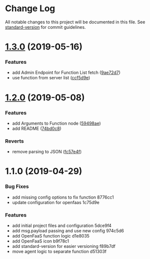 # Change Log

All notable changes to this project will be documented in this file. See [standard-version](https://github.com/conventional-changelog/standard-version) for commit guidelines.

# [1.3.0](https://github.com/kolomolo/node-red-openfaas-auth/compare/v1.2.0...v1.3.0) (2019-05-16)


### Features

* add Admin Endpoint for Function List fetch ([9ae72d7](https://github.com/kolomolo/node-red-openfaas-auth/commit/9ae72d7))
* use function from server list ([ccf5d9e](https://github.com/kolomolo/node-red-openfaas-auth/commit/ccf5d9e))



# [1.2.0](https://github.com/kolomolo/node-red-openfaas-auth/compare/v1.1.0...v1.2.0) (2019-05-08)


### Features

* add Arguments to Function node ([59498ae](https://github.com/kolomolo/node-red-openfaas-auth/commit/59498ae))
* add README ([74bd0c8](https://github.com/kolomolo/node-red-openfaas-auth/commit/74bd0c8))


### Reverts

* remove parsing to JSON ([fc57e4f](https://github.com/kolomolo/node-red-openfaas-auth/commit/fc57e4f))



# 1.1.0 (2019-04-29)


### Bug Fixes

* add missing config options to fix function 8776cc1
* update configuration for openfaas 1c75d9e


### Features

* add initial project files and configuration 5dce9f4
* add msg.payload passing and use new config 974c5d6
* add OpenFaaS function logic d1e8035
* add OpenFaaS icon b9f78c1
* add standard-version for easier versioning f89b7df
* move agent logic to separate function d51303f
